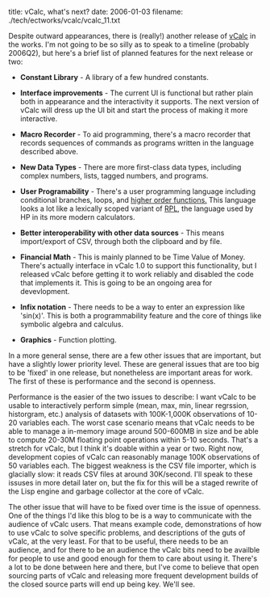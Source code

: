 title: vCalc, what's next?
date: 2006-01-03
filename: ./tech/ectworks/vcalc/vcalc_11.txt

Despite outward appearances, there is (really!) another release of <a
href="http://www.icegiant.com/vcalc.shtml">vCalc</a> in the works. I'm
not going to be so silly as to speak to a timeline (probably 2006Q2),
but here's a brief list of planned features for the next release or
two:

* <b>Constant Library</b> - A library of a few hundred constants.

* <b>Interface improvements</b> - The current UI is functional but
  rather plain both in appearance and the interactivity it supports. 
  The next version of vCalc will dress up the UI bit and start the 
  process of making it more interactive.
  
* <b>Macro Recorder</b> - To aid programming, there's a macro recorder
  that records sequences of commands as programs written in the
  language described above.

* <b>New Data Types</b> - There are more first-class data types,
  including complex numbers, lists, tagged numbers, and programs.

* <b>User Programability</b> - There's a user programming 
  language including conditional branches, loops, and
  <a href="http://en.wikipedia.org/wiki/Higher-order_functions">higher 
  order functions.</a> This language looks a lot like a lexically
  scoped variant of <a href="http://www.hpmuseum.org/rpl.htm">RPL</a>,
  the language used by HP in its more modern calculators.

* <b>Better interoperability with other data sources</b> - This means
  import/export of CSV, through both the clipboard and by file.

* <b>Financial Math</b> - This is mainly planned to be Time Value
  of Money.  There's actually interface in vCalc
  1.0 to support this functionality, but I released vCalc before
  getting it to work reliably and disabled the code that implements
  it.  This is going to be an ongoing area for devevlopment.

* <b>Infix notation</b> - There needs to be a way to enter an
  expression like 'sin(x)'. This is both a programmability feature
  and the core of things like symbolic algebra and calculus.

* <b>Graphics</b> - Function plotting.

In a more general sense, there are a few other issues that are
important, but have a slightly lower priority level. These are general
issues that are too big to be 'fixed' in one release, but nonetheless
are important areas for work.  The first of these is performance and
the second is openness.

Performance is the easier of the two issues to describe: I want vCalc
to be usable to interactively perform simple (mean, max, min, linear
regrssion, historgram, etc.) analysis of datasets with 100K-1,000K
observations of 10-20 variables each. The worst case scenario means
that vCalc needs to be able to manage a in-memory image around
500-600MB in size and be able to compute 20-30M floating point
operations within 5-10 seconds. That's a stretch for vCalc, but I
think it's doable within a year or two.  Right now, development copies
of vCalc can reasonably manage 100K observations of 50 variables
each. The biggest weakness is the CSV file importer, which is
glacially slow: it reads CSV files at around 30K/second. I'll speak to
these issuses in more detail later on, but the fix for this will be a
staged rewrite of the Lisp engine and garbage collector at the core of
vCalc.

The other issue that will have to be fixed over time is the issue of
openness.  One of the things I'd like this blog to be is a way to
communicate with the audience of vCalc users. That means example code,
demonstrations of how to use vCalc to solve specific problems, and
descriptions of the guts of vCalc, at the very least. For that to be
useful, there needs to be an audience, and for there to be an audience
the vCalc bits need to be availble for people to use and good enough
for them to care about using it. There's a lot to be done between here
and there, but I've come to believe that open sourcing parts of vCalc
and releasing more frequent development builds of the closed source
parts will end up being key. We'll see.
